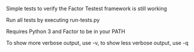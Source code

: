 Simple tests to verify the Factor Testest framework is still working

Run all tests by executing
run-tests.py

Requires Python 3 and Factor to be in your PATH

To show more verbose output, use -v, to show less verbose output, use -q
